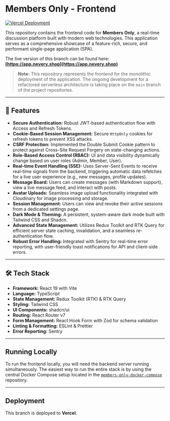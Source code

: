 # Members Only - Frontend

[![Vercel Deployment](https://vercel.com/button)](https://app.nevery.shop)

This repository contains the frontend code for **Members Only**, a real-time discussion platform built with modern web technologies. This application serves as a comprehensive showcase of a feature-rich, secure, and performant single-page application (SPA).

The live version of this branch can be found here: **[https://app.nevery.shop](https://app.nevery.shop)**

> **Note:** This repository represents the frontend for the monolithic deployment of the application. The ongoing development for a refactored serverless architecture is taking place on the `main` branch of the project repositories.

---

## 🚀 Features

- **Secure Authentication:** Robust JWT-based authentication flow with Access and Refresh Tokens.
- **Cookie-Based Session Management:** Secure `HttpOnly` cookies for refresh tokens to prevent XSS attacks.
- **CSRF Protection:** Implemented the Double Submit Cookie pattern to protect against Cross-Site Request Forgery on state-changing actions.
- **Role-Based Access Control (RBAC):** UI and data visibility dynamically change based on user roles (Admin, Member, User).
- **Real-time Event Handling (SSE):** Uses Server-Sent Events to receive real-time signals from the backend, triggering automatic data refetches for a live user experience (e.g., new messages, profile updates).
- **Message Board:** Users can create messages (with Markdown support), view a live message feed, and interact with posts.
- **Avatar Uploads:** Seamless image upload functionality integrated with Cloudinary for image processing and storage.
- **Session Management:** Users can view and revoke their active sessions from a dedicated settings page.
- **Dark Mode & Theming:** A persistent, system-aware dark mode built with Tailwind CSS and Shadcn.
- **Advanced State Management:** Utilizes Redux Toolkit and RTK Query for efficient server state caching, invalidation, and a seamless re-authentication flow.
- **Robust Error Handling:** Integrated with Sentry for real-time error reporting, with user-friendly toast notifications for API and client-side errors.

---

## 🛠️ Tech Stack

- **Framework:** React 19 with Vite
- **Language:** TypeScript
- **State Management:** Redux Toolkit (RTK) & RTK Query
- **Styling:** Tailwind CSS
- **UI Components:** shadcn/ui
- **Routing:** React Router v7
- **Form Management:** React Hook Form with Zod for schema validation
- **Linting & Formatting:** ESLint & Prettier
- **Error Reporting:** Sentry

---

## Running Locally

To run the frontend locally, you will need the backend server running simultaneously. The easiest way to run the entire stack is by using the central Docker Compose setup located in the [`members-only-docker-compose`](https://github.com/blue0206/members-only-docker-compose) repository.

---

## Deployment

This branch is deployed to **Vercel**.
